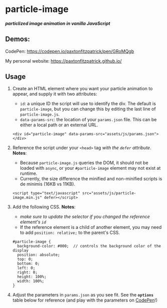 # particle-image
#### _particlized image animation in vanilla JavaScript_

## Demos:
CodePen: https://codepen.io/paxtonfitzpatrick/pen/GRoMQgb

My personal website: https://paxtonfitzpatrick.github.io/


## Usage
1. Create an HTML element where you want your particle animation to appear, and supply it with two attributes:
   * `id`: a unique ID the script will use to identify the div. The default is `particle-image`, but you can change
    this by editing the last line of `particle-image.js`.
   * `data-params-src`: the location of your `params.json` file. This can be either a local path or an external URL.
    ```
    <div id="particle-image" data-params-src="assets/js/params.json"></div>
    ```
2. Reference the script under your `<head>` tag _with the `defer` attribute_. **Notes**: 
    * Because `particle-image.js` queries the DOM, it should not be loaded with `async`, or your 
      `#particle-image` element may not exist at runtime.
    * Currently, the size difference the minified and non-minified scripts is de minimis (16KB vs 11KB).
    ```
    <script type="text/javascript" src="assets/js/particle-image.min.js" defer></script>
    ```

3. Add the following CSS. **Notes**:
    * _make sure to update the selector if you changed the reference element's `id`_
    * If the reference element is a child of another element, you may need to add `position: relative;` to the
     parent's CSS.
    ```
    #particle-image {
      background-color: #000;  // controls the background color of the display
      position: absolute;
      top: 0;
      bottom: 0;
      left: 0;
      right: 0;
      height: 100%;
      width: 100%;
    }
    ```

3. Adjust the parameters in `params.json` as you see fit. See the **`options`** table below for reference (and play
 with the parameters on [CodePen](https://codepen.io/paxtonfitzpatrick/pen/GRoMQgb)!)